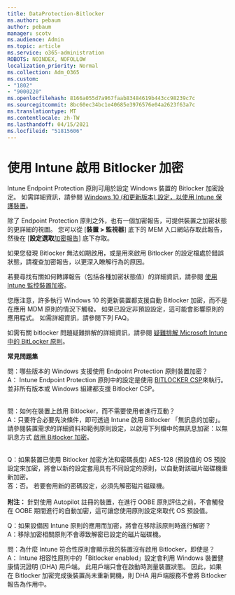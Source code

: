 ```yaml
---
title: DataProtection-Bitlocker
ms.author: pebaum
author: pebaum
manager: scotv
ms.audience: Admin
ms.topic: article
ms.service: o365-administration
ROBOTS: NOINDEX, NOFOLLOW
localization_priority: Normal
ms.collection: Adm_O365
ms.custom:
- "1802"
- "9000220"
ms.openlocfilehash: 8166a055d7a967faab83484619b443cc98239c7c
ms.sourcegitcommit: 8bc60ec34bc1e40685e3976576e04a2623f63a7c
ms.translationtype: MT
ms.contentlocale: zh-TW
ms.lasthandoff: 04/15/2021
ms.locfileid: "51815606"
---
```

# <a name="enabling-bitlocker-encryption-with-intune"></a>使用 Intune 啟用 Bitlocker 加密

Intune Endpoint Protection 原則可用於設定 Windows 裝置的 Bitlocker 加密設定。 如需詳細資訊，請參閱 [Windows 10 (和更新版本) 設定，以使用 Intune 保護裝置](https://docs.microsoft.com/intune/endpoint-protection-windows-10#windows-encryption)。

除了 Endpoint Protection 原則之外，也有一個加密報告，可提供裝置之加密狀態的更詳細的視圖。 您可以從 [**裝置 > 監視器**] 底下的 MEM 入口網站存取此報告，然後在 [**設定選取**[加密報告](https://endpoint.microsoft.com/#blade/Microsoft_Intune_DeviceSettings/DevicesMonitorMenu/encryptionReport)] 底下存取。

如果您發現 Bitlocker 無法如期啟用，或是用來啟用 Bitlocker 的設定檔處於錯誤狀態，請複查加密報告，以更深入瞭解行為的原因。

若要尋找有關如何轉譯報告（包括各種加密狀態值）的詳細資訊，請參閱 [使用 Intune 監控裝置加密](https://docs.microsoft.com/mem/intune/protect/encryption-monitor)。

您應注意，許多執行 Windows 10 的更新裝置都支援自動 Bitlocker 加密，而不是在應用 MDM 原則的情況下觸發。 如果已設定非預設設定，這可能會影響原則的應用程式。 如需詳細資訊，請參閱下列 FAQ。

如需有關 bitlocker 問題疑難排解的詳細資訊，請參閱 [疑難排解 Microsoft Intune 中的 BitLocker 原則](https://docs.microsoft.com/intune/protect/troubleshoot-bitlocker-policies)。
 
 
**常見問題集**

問：哪些版本的 Windows 支援使用 Endpoint Protection 原則裝置加密？<br>
A： Intune Endpoint Protection 原則中的設定是使用 [BITLOCKER CSP](https://docs.microsoft.com/windows/client-management/mdm/bitlocker-csp)來執行。 並非所有版本或 Windows 組建都支援 Bitlocker CSP。 <br><br>

問：如何在裝置上啟用 Bitlocker，而不需要使用者進行互動？<br>
A：只要符合必要先決條件，即可透過 Intune 啟用 Bitlocker 「無訊息的加密」。 請參閱裝置需求的詳細資料和範例原則設定，以啟用下列檔中的無訊息加密：以無訊息方式 [啟用 Bitlocker 加密](https://docs.microsoft.com/mem/intune/protect/encrypt-devices#silently-enable-bitlocker-on-devices)。 <br><br>

Q：如果裝置已使用 Bitlocker 加密方法和密碼長度) AES-128 (預設值的 OS 預設設定來加密，將會以新的設定套用具有不同設定的原則，以自動對該磁片磁碟機重新加密。<br>
答：否。 若要套用新的密碼設定，必須先解密磁片磁碟機。<br><br>
**附注：** 針對使用 Autopilot 註冊的裝置，在進行 OOBE 原則評估之前，不會觸發在 OOBE 期間進行的自動加密，這可讓您使用原則設定來取代 OS 預設值。
 
Q：如果設備因 Intune 原則的應用而加密，將會在移除該原則時進行解密？<br>
A：移除加密相關原則不會導致解密已設定的磁片磁碟機。
 
問：為什麼 Intune 符合性原則會顯示我的裝置沒有啟用 Bitlocker，即使是？<br>
A： Intune 相容性原則中的「Bitlocker enabled」設定會利用 Windows 裝置健康情況證明 (DHA) 用戶端。 此用戶端只會在啟動時測量裝置狀態。 因此，如果在 Bitlocker 加密完成後裝置尚未重新開機，則 DHA 用戶端服務不會將 Bitlocker 報告為作用中。
 
 